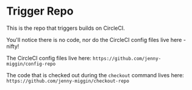 # Trigger Repo

This is the repo that triggers builds on CircleCI.

You'll notice there is no code, nor do the CircleCI config files live here - nifty!

The CircleCI config files live here: `https://github.com/jenny-miggin/config-repo` 

The code that is checked out during the `checkout` command lives here: `https://github.com/jenny-miggin/checkout-repo`
